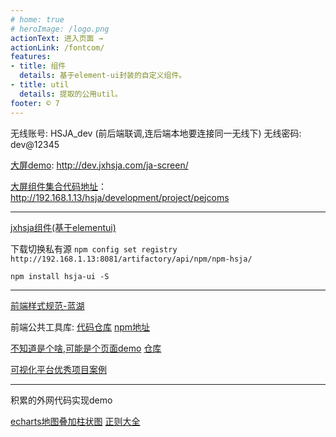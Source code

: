 ```yaml
---
# home: true
# heroImage: /logo.png
actionText: 进入页面 →
actionLink: /fontcom/
features:
- title: 组件
  details: 基于element-ui封装的自定义组件。
- title: util
  details: 提取的公用util。
footer: © 7
---
```

无线账号: HSJA_dev (前后端联调,连后端本地要连接同一无线下)
无线密码: dev@12345

[大屏demo](http://dev.jxhsja.com/ja-screen/): http://dev.jxhsja.com/ja-screen/

[大屏组件集合代码地址](http://192.168.1.13/hsja/development/project/pejcoms)： http://192.168.1.13/hsja/development/project/pejcoms

<hr/>

[jxhsja组件(基于elementui)](http://dev.jxhsja.com/hsja-ui/#/zh-CN/component/carousel)

下载切换私有源
`npm config set registry http://192.168.1.13:8081/artifactory/api/npm/npm-hsja/`

`npm install hsja-ui -S`
<hr/>

[前端样式规范-蓝湖](https://lanhuapp.com/web/#/item/project/stage?tid=ab39eb8e-a4ca-4f41-ae5a-70efefe75571&pid=23132561-1fe2-4f8a-9bce-35e71240fa54)

前端公共工具库:
[代码仓库](http://192.168.1.13/zengzhaohui/hsja_tools)
[npm地址](http://192.168.1.13/zengzhaohui/hsja_tools)


[不知道是个啥,可能是个页面demo](http://dev.jxhsja.com/app-tmp/#/hikVideo)
[仓库](http://192.168.1.13/hsja/development/project/app-tmp)

[可视化平台优秀项目案例](https://anov.cucloud.cn/anov-projects/)

<hr/>
积累的外网代码实现demo

[echarts地图叠加柱状图](https://madeapie.com/#/chartInfo/xTrSENc63t)
[正则大全](https://any86.github.io/any-rule/)